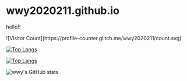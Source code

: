 # wwy2020211.github.io
hello!!
</div>
![Visitor Count](https://profile-counter.glitch.me/wwy2020211/count.svg)

[![Top Langs](https://github-readme-stats.vercel.app/api/top-langs/?username=wwy2020211)](https://github.com/wwy2020211/github-readme-stats)

[![Top Langs](https://github-readme-stats.vercel.app/api/top-langs/?username=wwy2020211&layout=compact)](https://github.com/wwy2020211/github-readme-stats)

![wwy's GitHub stats](https://github-readme-stats.vercel.app/api?username=wwy2020211&show_icons=true&theme=tokyonight)
